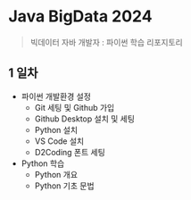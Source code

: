 # Java BigData 2024
> 빅데이터 자바 개발자 : 파이썬 학습 리포지토리

## 1 일차
- 파이썬 개발환경 설정
    - Git 세팅 및 Github 가입
    - Github Desktop 설치 및 세팅
    - Python 설치
    - VS Code 설치
    - D2Coding 폰트 세팅
- Python 학습
    - Python 개요
    - Python 기초 문법
